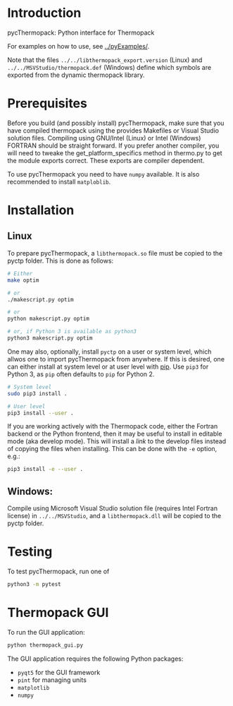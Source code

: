 # Introduction

pycThermopack: Python interface for Thermopack

For examples on how to use, see [../pyExamples/](../pyExamples/README.md).

Note that the files `../../libthermopack_export.version` (Linux) and
`../../MSVStudio/thermopack.def` (Windows) define which symbols are exported
from the dynamic thermopack library.

# Prerequisites

Before you build (and possibly install) pycThermopack, make sure that
you have compiled thermopack using the provides Makefiles or Visual
Studio solution files. Compiling using GNU/Intel (Linux) or Intel (Windows)
FORTRAN should be straight forward. If you prefer another compiler,
you will need to tweake the get_platform_specifics method in thermo.py
to get the module exports correct. These exports are compiler
dependent.

To use pycThermopack you need to have `numpy` available. It is also recommended
to install `matploblib`.

# Installation

## Linux

To prepare pycThermopack, a `libthermopack.so` file must be copied to
the pyctp folder. This is done as follows:

```sh
# Either
make optim

# or
./makescript.py optim

# or
python makescript.py optim

# or, if Python 3 is available as python3
python3 makescript.py optim
```

One may also, optionally, install `pyctp` on a user or system level, which
allwos one to import pycThermopack from anywhere. If this is desired, one can
either install at system level or at user level with
[pip](https://pypi.org/project/pip/). Use `pip3` for Python 3, as `pip` often
defaults to `pip` for Python 2.

```sh
# System level
sudo pip3 install .

# User level
pip3 install --user .
```

If you are working actively with the Thermopack code, either the Fortran
backend or the Python frontend, then it may be useful to install in editable
mode (aka develop mode). This will install a _link_ to the develop files
instead of copying the files when installing. This can be done with the `-e`
option, e.g.:

```bash
pip3 install -e --user .
```

## Windows:

Compile using Microsoft Visual Studio solution file (requires Intel Fortran
license) in `../../MSVStudio`, and a `libthermopack.dll` will be copied to the
pyctp folder.

# Testing

To test pycThermopack, run one of

```sh
python3 -m pytest
```

# Thermopack GUI

To run the GUI application:

```sh
python thermopack_gui.py
```

The GUI application requires the following Python packages:

* `pyqt5` for the GUI framework
* `pint` for managing units
* `matplotlib`
* `numpy`
